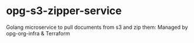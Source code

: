 # opg-s3-zipper-service
Golang microservice to pull documents from s3 and zip them: Managed by opg-org-infra &amp; Terraform
